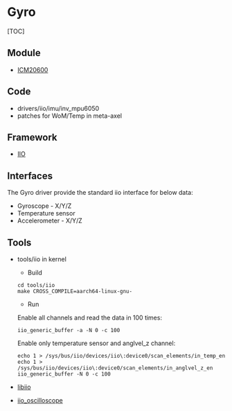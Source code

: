 # Gyro

[TOC]

## Module

- [ICM20600](https://www.invensense.com/wp-content/uploads/2015/12/DS-000184-ICM-20600-v1.0.pdf)

## Code

- drivers/iio/imu/inv_mpu6050
- patches for WoM/Temp in meta-axel

## Framework

- [IIO](https://wiki.analog.com/software/linux/docs/iio/iio)

## Interfaces

The Gyro driver provide the standard iio interface for below data:

- Gyroscope - X/Y/Z
- Temperature sensor
- Accelerometer - X/Y/Z


## Tools

- tools/iio in kernel

  - Build
  ```
  cd tools/iio
  make CROSS_COMPILE=aarch64-linux-gnu-
  ```
  
  - Run
  
  Enable all channels and read the data in 100 times:
  ```
  iio_generic_buffer -a -N 0 -c 100
  ```
  
  Enable only temperature sensor and anglvel_z channel:
  
  ```
  echo 1 > /sys/bus/iio/devices/iio\:device0/scan_elements/in_temp_en
  echo 1 > /sys/bus/iio/devices/iio\:device0/scan_elements/in_anglvel_z_en
  iio_generic_buffer -N 0 -c 100
  ```
  
- [libiio](https://wiki.analog.com/resources/tools-software/linux-software/libiio)
- [iio_oscilloscope](https://wiki.analog.com/resources/tools-software/linux-software/iio_oscilloscope)


